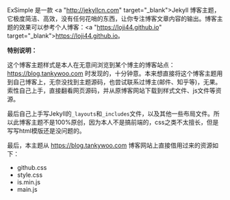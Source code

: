 ExSimple 是一款 <a "http://jekyllcn.com" target="_blank">Jekyll</a> 博客主题，它极度简洁、高效，没有任何花哨的东西，让你专注博客文章内容的输出。博客主题的效果可以参考个人博客：<a "https://loji44.github.io" target="_blank">https://loji44.github.io</a>。

**特别说明：**

这个博客主题样式是本人在无意间浏览到某个博主的博客站点：<a href="https://blog.tankywoo.com" target="_blank">https://blog.tankywoo.com</a> 时发现的，十分钟意。本来想直接将这个博客主题用到自己博客上，无奈没找到主题源码，也尝试联系过博主(邮件、知乎等)，无果。索性自己上手，直接翻看网页源码，并从原博客网站下载到样式文件、js文件等资源。

最后自己上手写Jekyll的`_layouts`和`_includes`文件，以及其他一些布局文件。所以此博客主题不是100%原创，因为本人不是搞前端的，css之类不太擅长，但是写写html模版还是没问题的。

最后，本主题从 <a href="https://blog.tankywoo.com" target="_blank">https://blog.tankywoo.com</a> 博客网站上直接借用过来的资源如下：

- github.css
- style.css
- is.min.js
- main.js
